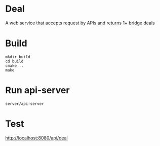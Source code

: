 # Deal
A web service that accepts request by APIs and returns 1+ bridge deals 

# Build
```
mkdir build
cd build
cmake ..
make
```

# Run api-server
```
server/api-server
```

# Test
[http://localhost:8080/api/deal](http://localhost:8080/api/deal)
